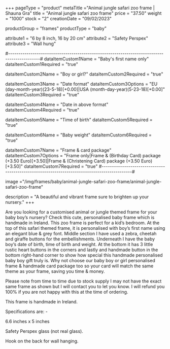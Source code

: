 +++
pageType = "product"
metaTitle ="Animal jungle safari zoo frame | Shauna Gra"
title = "Animal jungle safari zoo frame"
price = "37.50"
weight = "1000"
stock = "2"
creationDate = "09/02/2023"

productGroup = "frames"
productType = "baby"
 
attribute1 = "6 by 8 inch, 16 by 20 cm" 
attribute2 = "Safety Perspex"
attribute3 = "Wall hung"

#---------------------------------------------------------------------------------------------#
dataItemCustom1Name = "Baby's first name only"
dataItemCustom1Required = "true"

dataItemCustom2Name = "Boy or girl?"
dataItemCustom2Required = "true"

dataItemCustom3Name = "Date format"
dataItemCustom3Options = "EU (day-month-year)(23-5-18)[+0.00]|USA (month-day-year)(5-23-18)[+0.00]"
dataItemCustom3Required = "true"

dataItemCustom4Name = "Date in above format"
dataItemCustom4Required = "true"

dataItemCustom5Name = "Time of birth"
dataItemCustom5Required = "true"

dataItemCustom6Name = "Baby weight"
dataItemCustom6Required = "true"

dataItemCustom7Name = "Frame & card package"
dataItemCustom7Options = "Frame only|Frame & (Birthday Card) package (+3.50 Euro)[+3.50]|Frame & (Christening Card) package (+3.50 Euro)[+3.50]"
dataItemCustom7Required = "true"
#---------------------------------------------------------------------------------------------#

image ="/img/frames/baby/animal-jungle-safari-zoo-frame/animal-jungle-safari-zoo-frame"
 
description = "A beautiful and vibrant frame sure to brighten up your nursery."
+++

Are you looking for a customised animal or jungle themed frame for your baby boy’s nursery? Check this cute, personalised baby frame which is handmade in Ireland. This zoo frame is perfect for a kid’s bedroom. At the top of this safari themed frame, it is personalised with boy’s first name using an elegant blue & grey font. Middle section I have used a zebra, cheetah and giraffe buttons for the embellishments. Underneath I have the baby boy’s date of birth, time of birth and weight. At the bottom it has 3 little rustic heart buttons in the corners and lastly and handmade button in the bottom right-hand corner to show how special this handmade personalised baby boy gift truly is. Why not choose our baby boy or girl personalised frame & handmade card package too so your card will match the same theme as your frame, saving you time & money.

Please note from time to time due to stock supply I may not have the exact same frame as shown but I will contact you to let you know. I will refund you 100% if you are not happy with this at the time of ordering.

This frame is handmade in Ireland.

Specifications are: -

6.6 inches x 5 inches

Safety Perspex glass (not real glass).

Hook on the back for wall hanging.
